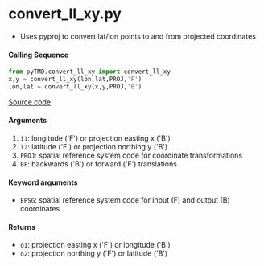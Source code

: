 convert_ll_xy.py
================

 - Uses pyproj to convert lat/lon points to and from projected coordinates

#### Calling Sequence
```python
from pyTMD.convert_ll_xy import convert_ll_xy
x,y = convert_ll_xy(lon,lat,PROJ,'F')
lon,lat = convert_ll_xy(x,y,PROJ,'B')
```
[Source code](https://github.com/tsutterley/pyTMD/blob/main/pyTMD/convert_ll_xy.py)

#### Arguments
 1. `i1`: longitude ('F') or projection easting x ('B')
 2. `i2`: latitude ('F') or projection northing y ('B')
 3. `PROJ`: spatial reference system code for coordinate transformations
 4. `BF`: backwards ('B') or forward ('F') translations

#### Keyword arguments
 - `EPSG`: spatial reference system code for input (F) and output (B) coordinates

#### Returns
 - `o1`: projection easting x ('F') or longitude ('B')
 - `o2`: projection northing y ('F') or latitude ('B')
